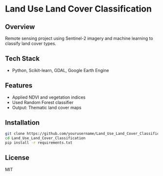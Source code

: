 # Land Use Land Cover Classification

## Overview
Remote sensing project using Sentinel-2 imagery and machine learning to classify land cover types.

## Tech Stack
- Python, Scikit-learn, GDAL, Google Earth Engine

## Features
- Applied NDVI and vegetation indices
- Used Random Forest classifier
- Output: Thematic land cover maps

## Installation
```bash
git clone https://github.com/yourusername/Land_Use_Land_Cover_Classification.git
cd Land_Use_Land_Cover_Classification
pip install -r requirements.txt
```

## License
MIT
